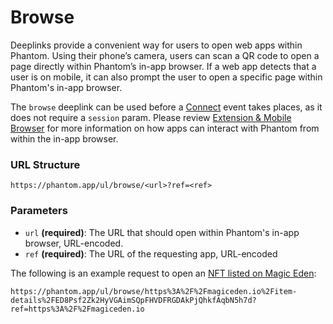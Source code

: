 # Browse

Deeplinks provide a convenient way for users to open web apps within Phantom. Using their phone’s camera, users can scan a QR code to open a page directly within Phantom’s in-app browser. If a web app detects that a user is on mobile, it can also prompt the user to open a specific page within Phantom's in-app browser.

The `browse` deeplink can be used before a [Connect](../provider-methods/connect.md) event takes places, as it does not require a `session` param. Please review [Extension & Mobile Browser](../../extension-and-mobile-browser/) for more information on how apps can interact with Phantom from within the in-app browser.

### URL Structure

```
https://phantom.app/ul/browse/<url>?ref=<ref>
```

### Parameters

* `url` **(required)**: The URL that should open within Phantom's in-app browser, URL-encoded.
* `ref` **(required)**: The URL of the requesting app, URL-encoded

The following is an example request to open an [NFT listed on Magic Eden](https://magiceden.io/item-details/ED8Psf2Zk2HyVGAimSQpFHVDFRGDAkPjQhkfAqbN5h7d):

```
https://phantom.app/ul/browse/https%3A%2F%2Fmagiceden.io%2Fitem-details%2FED8Psf2Zk2HyVGAimSQpFHVDFRGDAkPjQhkfAqbN5h7d?ref=https%3A%2F%2Fmagiceden.io
```
